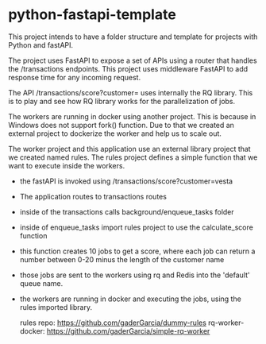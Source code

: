 # python-fastapi-template
This project intends to have a folder structure and template for projects with Python and fastAPI.

The project uses FastAPI to expose a set of APIs using a router that handles the /transactions endpoints. This project uses middleware FastAPI to add response time for any incoming request.

The API /transactions/score?customer= uses internally the RQ library. This is to play and see how RQ library works for the parallelization of jobs.

The workers are running in docker using another project. This is because in Windows does not support fork() function. Due to that we created an external project to dockerize the worker
and help us to scale out.

The worker project and this application use an external library project that we created named rules. The rules project defines a simple function that we want to execute inside the workers.

- the fastAPI is invoked using /transactions/score?customer=vesta
- The application routes to transactions routes
- inside of the transactions calls background/enqueue_tasks folder
- inside of enqueue_tasks import rules project to use the calculate_score function
- this function creates 10 jobs to get a score, where each job can return a number between 0-20 minus the length of the customer name
- those jobs are sent to the workers using rq and Redis into the 'default' queue name.
- the workers are running in docker and executing the jobs, using the rules imported library.

  rules repo: https://github.com/gaderGarcia/dummy-rules
  rq-worker-docker: https://github.com/gaderGarcia/simple-rq-worker

